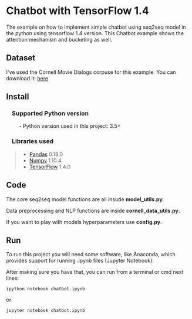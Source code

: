 # Chatbot with TensorFlow 1.4

The example on how to implement simple chatbot using seq2seq model in the python using tensorflow 1.4 version. This Chatbot example shows
the attention mechanism and bucketing as well.

## Dataset

I've used the Cornell Movie Dialogs corpuse for this example. You can download it: [here](https://www.cs.cornell.edu/~cristian/Cornell_Movie-Dialogs_Corpus.html) 

## Install

### &nbsp;&nbsp;&nbsp; Supported Python version
&nbsp;&nbsp;&nbsp;&nbsp;&nbsp;&nbsp;&nbsp;&nbsp;&nbsp;- Python version used in this project: 3.5+

### &nbsp;&nbsp;&nbsp; Libraries used

> *  [Pandas](http://pandas.pydata.org) 0.18.0
> *  [Numpy](http://www.numpy.org) 1.10.4
> *  [TensorFlow](https://www.tensorflow.org) 1.4.0

## Code

The core seq2seq model functions are all insude **model_utils.py**.

Data preprocessing and NLP functions are inside **cornell_data_utils.py**.

If you want to play with models hyperparameters use **config.py**.

## Run

To run this project you will need some software, like Anaconda, which provides support for running .ipynb files (Jupyter Notebook).

After making sure you have that, you can run from a terminal or cmd next lines:

`ipython notebook chatbot.ipynb`

or

`jupyter notebook chatbot.ipynb`

